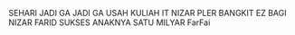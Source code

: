 SEHARI JADI GA JADI 
GA USAH KULIAH IT
NIZAR PLER
BANGKIT EZ BAGI NIZAR
FARID SUKSES ANAKNYA SATU MILYAR
FarFai

